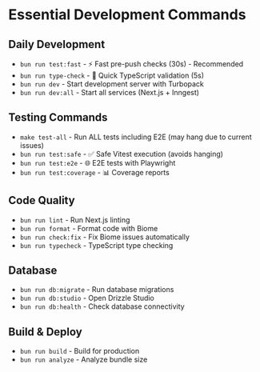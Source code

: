 # Essential Development Commands

## Daily Development
- `bun run test:fast` - ⚡ Fast pre-push checks (30s) - Recommended
- `bun run type-check` - 📝 Quick TypeScript validation (5s)
- `bun run dev` - Start development server with Turbopack
- `bun run dev:all` - Start all services (Next.js + Inngest)

## Testing Commands
- `make test-all` - Run ALL tests including E2E (may hang due to current issues)
- `bun run test:safe` - ✅ Safe Vitest execution (avoids hanging)
- `bun run test:e2e` - 🌐 E2E tests with Playwright
- `bun run test:coverage` - 📊 Coverage reports

## Code Quality
- `bun run lint` - Run Next.js linting
- `bun run format` - Format code with Biome
- `bun run check:fix` - Fix Biome issues automatically
- `bun run typecheck` - TypeScript type checking

## Database
- `bun run db:migrate` - Run database migrations
- `bun run db:studio` - Open Drizzle Studio
- `bun run db:health` - Check database connectivity

## Build & Deploy
- `bun run build` - Build for production
- `bun run analyze` - Analyze bundle size